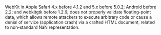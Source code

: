 WebKit in Apple Safari 4.x before 4.1.2 and 5.x before 5.0.2; Android before 2.2; and webkitgtk before 1.2.6; does not properly validate floating-point data, which allows remote attackers to execute arbitrary code or cause a denial of service (application crash) via a crafted HTML document, related to non-standard NaN representation.